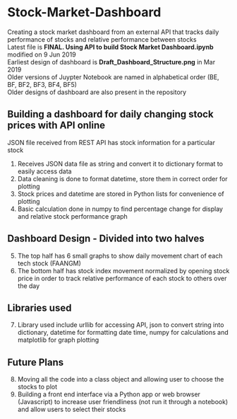 # Stock-Market-Dashboard
Creating a stock market dashboard from an external API that tracks daily performance of stocks and relative performance between stocks
<br>Latest file is <b>FINAL. Using API to build Stock Market Dashboard.ipynb</b> modified on 9 Jun 2019
<br>Earliest design of dashboard is <b>Draft_Dashboard_Structure.png</b> in Mar 2019
<br>Older versions of Juypter Notebook are named in alphabetical order (BE, BF, BF2, BF3, BF4, BF5)
<br>Older designs of dashboard are also present in the repository

## Building a dashboard for daily changing stock prices with API online
JSON file received from REST API has stock information for a particular stock<br>
1. Receives JSON data file as string and convert it to dictionary format to easily access data<br>
2. Data cleaning is done to format datetime, store them in correct order for plotting<br>
3. Stock prices and datetime are stored in Python lists for convenience of plotting<br>
4. Basic calculation done in numpy to find percentage change for display and relative stock performance graph
## Dashboard Design - Divided into two halves
5. The top half has 6 small graphs to show daily movement chart of each tech stock (FAANGM)<br>
6. The bottom half has stock index movement normalized by opening stock price in order to track relative performance of each stock to others over the day
## Libraries used
7. Library used include urllib for accessing API, json to convert string into dictionary, datetime for formatting date time, numpy for calculations and matplotlib for graph plotting
## Future Plans
8. Moving all the code into a class object and allowing user to choose the stocks to plot<br>
9. Building a front end interface via a Python app or web browser (Javascript) to increase user friendliness (not run it through a notebook) and allow users to select their stocks
